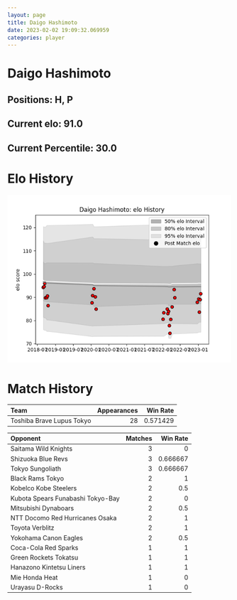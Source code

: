 ```yaml
---  
layout: page  
title: Daigo Hashimoto  
date: 2023-02-02 19:09:32.069959  
categories: player  
---
```

# Daigo Hashimoto

## Positions: H, P

## Current elo: 91.0

## Current Percentile: 30.0

# Elo History


![elo history](history_DaigoHashimoto.png)
# Match History


| Team                      |   Appearances |   Win Rate |
|:--------------------------|--------------:|-----------:|
| Toshiba Brave Lupus Tokyo |            28 |   0.571429 |

| Opponent                          |   Matches |   Win Rate |
|:----------------------------------|----------:|-----------:|
| Saitama Wild Knights              |         3 |   0        |
| Shizuoka Blue Revs                |         3 |   0.666667 |
| Tokyo Sungoliath                  |         3 |   0.666667 |
| Black Rams Tokyo                  |         2 |   1        |
| Kobelco Kobe Steelers             |         2 |   0.5      |
| Kubota Spears Funabashi Tokyo-Bay |         2 |   0        |
| Mitsubishi Dynaboars              |         2 |   0.5      |
| NTT Docomo Red Hurricanes Osaka   |         2 |   1        |
| Toyota Verblitz                   |         2 |   1        |
| Yokohama Canon Eagles             |         2 |   0.5      |
| Coca-Cola Red Sparks              |         1 |   1        |
| Green Rockets Tokatsu             |         1 |   1        |
| Hanazono Kintetsu Liners          |         1 |   1        |
| Mie Honda Heat                    |         1 |   0        |
| Urayasu D-Rocks                   |         1 |   0        |